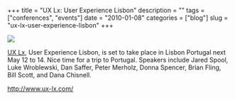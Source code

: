 +++
title = "UX Lx: User Experience Lisbon"
description = ""
tags = ["conferences", "events"]
date = "2010-01-08"
categories = ["blog"]
slug = "ux-lx-user-experience-lisbon"
+++



  <div class="notebook-screenshot"><a href="http://www.ux-lx.com/"><img src="http://media.konigi.com/bluga/wt4b47e608400ed_large_0.jpg"/></a></div><p><a href="http://www.ux-lx.com/">UX Lx</a>, User Experience Lisbon, is set to take place in Lisbon Portugal next May 12 to 14. Nice time for a trip to Portugal. Speakers include Jared Spool, Luke Wroblewski, Dan Saffer, Peter Merholz, Donna Spencer, Brian Fling, Bill Scott, and Dana Chisnell.</p>

    
  <a href="http://www.ux-lx.com/">http://www.ux-lx.com/</a>
